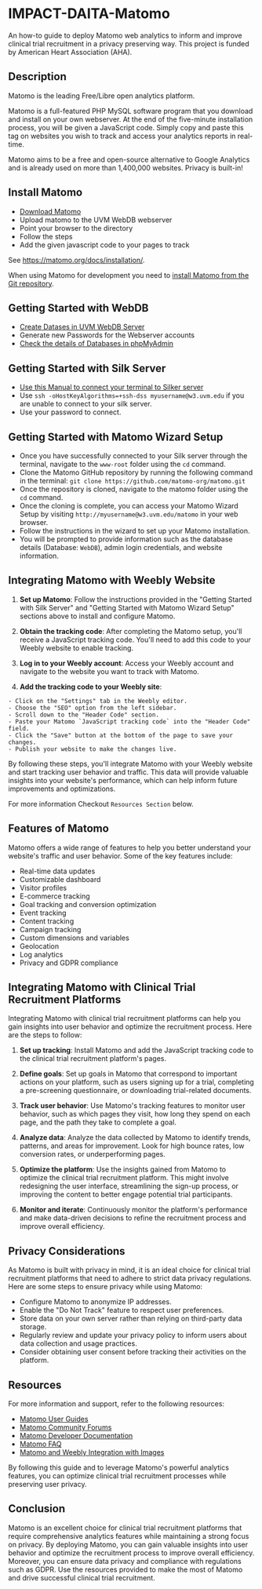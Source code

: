 # IMPACT-DAITA-Matomo
An how-to guide to deploy Matomo web analytics to inform and improve clinical trial recruitment in a privacy preserving way. This project is funded by American Heart Association (AHA).

## Description

Matomo is the leading Free/Libre open analytics platform.

Matomo is a full-featured PHP MySQL software program that you download and install on your own webserver.
At the end of the five-minute installation process, you will be given a JavaScript code.
Simply copy and paste this tag on websites you wish to track and access your analytics reports in real-time.

Matomo aims to be a free and open-source alternative to Google Analytics and is already used on more than 1,400,000 websites. Privacy is built-in!

## Install Matomo

  - [Download Matomo](https://matomo.org/download/)
  - Upload matomo to the UVM WebDB webserver
  - Point your browser to the directory
  - Follow the steps
  - Add the given javascript code to your pages to track

See https://matomo.org/docs/installation/.

When using Matomo for development you need to [install Matomo from the Git repository](https://matomo.org/faq/how-to-install/faq_18271/).

## Getting Started with WebDB

  - [Create Datases in UVM WebDB Server](https://webdb.uvm.edu/account/)
  - Generate new Passwords for the Webserver accounts
  - [Check the details of Databases in phpMyAdmin](https://webdb.uvm.edu/phpMyAdmin/)
  
## Getting Started with Silk Server

  - [Use this Manual to connect your terminal to Silker server](https://silk.uvm.edu/manual/)
  - Use `ssh -oHostKeyAlgorithms=+ssh-dss myusername@w3.uvm.edu` if you are unable to connect to your silk server.
  - Use your password to connect.

## Getting Started with Matomo Wizard Setup

  - Once you have successfully connected to your Silk server through the terminal, navigate to the `www-root` folder using the `cd` command.
  - Clone the Matomo GitHub repository by running the following command in the terminal: `git clone https://github.com/matomo-org/matomo.git`
  - Once the repository is cloned, navigate to the matomo folder using the `cd` command.
  - Once the cloning is complete, you can access your Matomo Wizard Setup by visiting `http://myusername@w3.uvm.edu/matomo` in your web browser.
  - Follow the instructions in the wizard to set up your Matomo installation. 
  - You will be prompted to provide information such as the database details (Database: `WebDB`), admin login credentials, and website information.

## Integrating Matomo with Weebly Website

  1. **Set up Matomo**: Follow the instructions provided in the "Getting Started with Silk Server" and "Getting Started with Matomo Wizard Setup" sections above to install and configure Matomo.

  2. **Obtain the tracking code**: After completing the Matomo setup, you'll receive a JavaScript tracking code. You'll need to add this code to your Weebly website to enable tracking.

  3. **Log in to your Weebly account**: Access your Weebly account and navigate to the website you want to track with Matomo.

  4. **Add the tracking code to your Weebly site**:

    - Click on the "Settings" tab in the Weebly editor.
    - Choose the "SEO" option from the left sidebar.
    - Scroll down to the "Header Code" section.
    - Paste your Matomo `JavaScript tracking code` into the "Header Code" field.
    - Click the "Save" button at the bottom of the page to save your changes.
    - Publish your website to make the changes live.
    
By following these steps, you'll integrate Matomo with your Weebly website and start tracking user behavior and traffic. This data will provide valuable insights into your website's performance, which can help inform future improvements and optimizations.

For more information Checkout `Resources Section` below.

## Features of Matomo

Matomo offers a wide range of features to help you better understand your website's traffic and user behavior. Some of the key features include:

  - Real-time data updates
  - Customizable dashboard
  - Visitor profiles
  - E-commerce tracking
  - Goal tracking and conversion optimization
  - Event tracking
  - Content tracking
  - Campaign tracking
  - Custom dimensions and variables
  - Geolocation
  - Log analytics
  - Privacy and GDPR compliance

## Integrating Matomo with Clinical Trial Recruitment Platforms

Integrating Matomo with clinical trial recruitment platforms can help you gain insights into user behavior and optimize the recruitment process. Here are the steps to follow:

  1. **Set up tracking**: Install Matomo and add the JavaScript tracking code to the clinical trial recruitment platform's pages.

  2. **Define goals**: Set up goals in Matomo that correspond to important actions on your platform, such as users signing up for a trial, completing a pre-screening questionnaire, or downloading trial-related documents.

  3. **Track user behavior**: Use Matomo's tracking features to monitor user behavior, such as which pages they visit, how long they spend on each page, and the path they take to complete a goal.

  4. **Analyze data**: Analyze the data collected by Matomo to identify trends, patterns, and areas for improvement. Look for high bounce rates, low conversion rates, or underperforming pages.

  5. **Optimize the platform**: Use the insights gained from Matomo to optimize the clinical trial recruitment platform. This might involve redesigning the user interface, streamlining the sign-up process, or improving the content to better engage potential trial participants.

  6. **Monitor and iterate**: Continuously monitor the platform's performance and make data-driven decisions to refine the recruitment process and improve overall efficiency.

## Privacy Considerations

As Matomo is built with privacy in mind, it is an ideal choice for clinical trial recruitment platforms that need to adhere to strict data privacy regulations. Here are some steps to ensure privacy while using Matomo:

  - Configure Matomo to anonymize IP addresses.
  - Enable the "Do Not Track" feature to respect user preferences.
  - Store data on your own server rather than relying on third-party data storage.
  - Regularly review and update your privacy policy to inform users about data collection and usage practices.
  - Consider obtaining user consent before tracking their activities on the platform.

## Resources

For more information and support, refer to the following resources:

  - [Matomo User Guides](https://matomo.org/docs/)
  - [Matomo Community Forums](https://forum.matomo.org/)
  - [Matomo Developer Documentation](https://developer.matomo.org/)
  - [Matomo FAQ](https://matomo.org/faq/)
  - [Matomo and Weebly Integration with Images](https://docs.google.com/document/d/17CsZKagDTxeocWQkYUqonn3MDvqZcW0-tVR6yrkXq1s/edit?usp=sharing)

By following this guide and to leverage Matomo's powerful analytics features, you can optimize clinical trial recruitment processes while preserving user privacy.

## Conclusion

Matomo is an excellent choice for clinical trial recruitment platforms that require comprehensive analytics features while maintaining a strong focus on privacy. By deploying Matomo, you can gain valuable insights into user behavior and optimize the recruitment process to improve overall efficiency. Moreover, you can ensure data privacy and compliance with regulations such as GDPR. Use the resources provided to make the most of Matomo and drive successful clinical trial recruitment.
